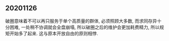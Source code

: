 
## 20201126

破圈意味着不可以再只服务于单个高质量的群体, 必须照顾大多数, 而求同存异十分困难, 一处稍不协调就会全盘崩塌, 所以破圈之后的维护会更加耗费精力, 所以规矩开始多了起来. 这与原本开放自由的原则相悖.
